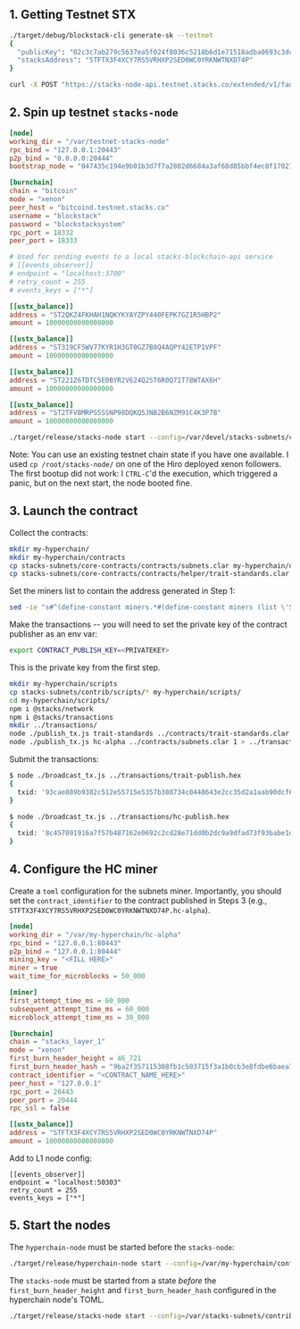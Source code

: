 ## 1. Getting Testnet STX

```bash
./target/debug/blockstack-cli generate-sk --testnet
{ 
  "publicKey": "02c3c7ab279c5637ea5f024f8036c5218b6d1e71518adba0693c3dcc7bead92305",
  "stacksAddress": "STFTX3F4XCY7RS5VRHXP2SED0WC0YRKNWTNXD74P"
}
```

```bash
curl -X POST "https://stacks-node-api.testnet.stacks.co/extended/v1/faucets/stx?address=STFTX3F4XCY7RS5VRHXP2SED0WC0YRKNWTNXD74P&stacking=true"
```

## 2. Spin up testnet `stacks-node`


```toml
[node]
working_dir = "/var/testnet-stacks-node"
rpc_bind = "127.0.0.1:20443"
p2p_bind = "0.0.0.0:20444"
bootstrap_node = "047435c194e9b01b3d7f7a2802d6684a3af68d05bbf4ec8f17021980d777691f1d51651f7f1d566532c804da506c117bbf79ad62eea81213ba58f8808b4d9504ad@testnet.stacks.co:20444"

[burnchain]
chain = "bitcoin"
mode = "xenon"
peer_host = "bitcoind.testnet.stacks.co"
username = "blockstack"
password = "blockstacksystem"
rpc_port = 18332
peer_port = 18333

# Used for sending events to a local stacks-blockchain-api service
# [[events_observer]]
# endpoint = "localhost:3700"
# retry_count = 255
# events_keys = ["*"]

[[ustx_balance]]
address = "ST2QKZ4FKHAH1NQKYKYAYZPY440FEPK7GZ1R5HBP2"
amount = 10000000000000000

[[ustx_balance]]
address = "ST319CF5WV77KYR1H3GT0GZ7B8Q4AQPY42ETP1VPF"
amount = 10000000000000000

[[ustx_balance]]
address = "ST221Z6TDTC5E0BYR2V624Q2ST6R0Q71T78WTAX6H"
amount = 10000000000000000

[[ustx_balance]]
address = "ST2TFVBMRPS5SSNP98DQKQ5JNB2B6NZM91C4K3P7B"
amount = 10000000000000000
```


```bash
./target/release/stacks-node start --config=/var/devel/stacks-subnets/contrib/conf/stacks-l1-testnet.toml 2>&1 | tee -i /tmp/stacks-testnet-0426-1055.log
```

Note: You can use an existing testnet chain state if you have one available.
I used `cp /root/stacks-node/` on one of the Hiro deployed xenon followers.
The first bootup did not work: I `CTRL-C`'d the execution, which triggered a panic,
but on the next start, the node booted fine.

## 3. Launch the contract

Collect the contracts:

```bash
mkdir my-hyperchain/
mkdir my-hyperchain/contracts
cp stacks-subnets/core-contracts/contracts/subnets.clar my-hyperchain/contracts/
cp stacks-subnets/core-contracts/contracts/helper/trait-standards.clar my-hyperchain/contracts/
```

Set the miners list to contain the address generated in Step 1:

```bash
sed -ie "s#^(define-constant miners.*#(define-constant miners (list \'STFTX3F4XCY7RS5VRHXP2SED0WC0YRKNWTNXD74P))#" my-hyperchain/contracts/subnets.clar
```

Make the transactions -- you will need to set the private key of the contract publisher as an env var:

```bash
export CONTRACT_PUBLISH_KEY=<PRIVATEKEY>
```

This is the private key from the first step.

```bash
mkdir my-hyperchain/scripts
cp stacks-subnets/contrib/scripts/* my-hyperchain/scripts/
cd my-hyperchain/scripts/
npm i @stacks/network
npm i @stacks/transactions
mkdir ../transactions/
node ./publish_tx.js trait-standards ../contracts/trait-standards.clar 0 > ../transactions/trait-publish.hex
node ./publish_tx.js hc-alpha ../contracts/subnets.clar 1 > ../transactions/hc-publish.hex
```

Submit the transactions:

```bash
$ node ./broadcast_tx.js ../transactions/trait-publish.hex
{
  txid: '93cae889b9382c512e55715e5357b388734c0448643e2cc35d2a1aab90dcf61a'
}

$ node ./broadcast_tx.js ../transactions/hc-publish.hex
{
  txid: '8c457091916a7f57b487162e0692c2cd28e71dd0b2dc9a9dfad73f93babe1dfd'
}
```

## 4. Configure the HC miner

Create a `toml` configuration for the subnets miner.  Importantly,
you should set the `contract_identifier` to the contract published in
Steps 3 (e.g., `STFTX3F4XCY7RS5VRHXP2SED0WC0YRKNWTNXD74P.hc-alpha`).

```toml
[node]
working_dir = "/var/my-hyperchain/hc-alpha"
rpc_bind = "127.0.0.1:80443"
p2p_bind = "127.0.0.1:80444"
mining_key = "<FILL HERE>"
miner = true
wait_time_for_microblocks = 50_000

[miner]
first_attempt_time_ms = 60_000
subsequent_attempt_time_ms = 60_000
microblock_attempt_time_ms = 30_000

[burnchain]
chain = "stacks_layer_1"
mode = "xenon"
first_burn_header_height = 46_721
first_burn_header_hash = "9ba2f357115308fb1c503715f3a1b0cb3e8fdbe6baea7e7634635affdf675501"
contract_identifier = "<CONTRACT_NAME_HERE>"
peer_host = "127.0.0.1"
rpc_port = 20443
peer_port = 20444
rpc_ssl = false

[[ustx_balance]]
address = "STFTX3F4XCY7RS5VRHXP2SED0WC0YRKNWTNXD74P"
amount = 10000000000000000
```

Add to L1 node config:
```
[[events_observer]]
endpoint = "localhost:50303"
retry_count = 255
events_keys = ["*"]
```

## 5. Start the nodes

The `hyperchain-node` must be started before the `stacks-node`:

```bash
./target/release/hyperchain-node start --config=/var/my-hyperchain/configs/hc-miner.toml 2>&1 | tee /var/my-hyperchain/hc-miner.log
```

The `stacks-node` must be started from a state _before_ the
`first_burn_header_height` and `first_burn_header_hash` configured
in the hyperchain node's TOML.

```bash
./target/release/stacks-node start --config=/var/stacks-subnets/contrib/conf/stacks-l1-testnet.toml 2>&1 | tee -i /tmp/stacks-testnet.log
```
